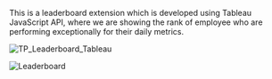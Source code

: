 This is a leaderboard extension which is developed using Tableau JavaScript API, where we are showing the rank of employee who are performing exceptionally for their daily metrics.

![TP_Leaderboard_Tableau](https://github.com/agri2411/leaderboard/assets/51440004/a8ecb6c0-832b-47e1-a9ec-15230c45f211)


![Leaderboard](https://github.com/agri2411/TableauLeaderboard/assets/51440004/9c9f9784-2c72-42ff-a091-1b7f40cfbe60)
